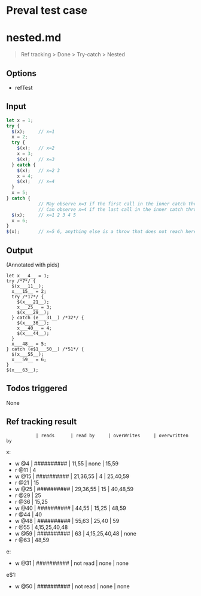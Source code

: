 # Preval test case

# nested.md

> Ref tracking > Done > Try-catch > Nested

## Options

- refTest

## Input

`````js filename=intro
let x = 1;
try {
  $(x);     // x=1
  x = 2;
  try {
    $(x);   // x=2
    x = 3;
    $(x);   // x=3
  } catch {
    $(x);   // x=2 3
    x = 4;
    $(x);   // x=4
  }
  x = 5;
} catch {
            // May observe x=3 if the first call in the inner catch throws
            // Can observe x=4 if the last call in the inner catch throws
  $(x);     // x=1 2 3 4 5
  x = 6;
}
$(x);       // x=5 6, anything else is a throw that does not reach here
`````


## Output

(Annotated with pids)

`````filename=intro
let x___4__ = 1;
try /*7*/ {
  $(x___11__);
  x___15__ = 2;
  try /*17*/ {
    $(x___21__);
    x___25__ = 3;
    $(x___29__);
  } catch (e___31__) /*32*/ {
    $(x___36__);
    x___40__ = 4;
    $(x___44__);
  }
  x___48__ = 5;
} catch (e$1___50__) /*51*/ {
  $(x___55__);
  x___59__ = 6;
}
$(x___63__);
`````


## Todos triggered


None


## Ref tracking result


               | reads      | read by     | overWrites     | overwritten by
x:
  - w @4       | ########## | 11,55       | none           | 15,59
  - r @11      | 4
  - w @15      | ########## | 21,36,55    | 4              | 25,40,59
  - r @21      | 15
  - w @25      | ########## | 29,36,55    | 15             | 40,48,59
  - r @29      | 25
  - r @36      | 15,25
  - w @40      | ########## | 44,55       | 15,25          | 48,59
  - r @44      | 40
  - w @48      | ########## | 55,63       | 25,40          | 59
  - r @55      | 4,15,25,40,48
  - w @59      | ########## | 63          | 4,15,25,40,48  | none
  - r @63      | 48,59

e:
  - w @31      | ########## | not read    | none           | none

e$1:
  - w @50      | ########## | not read    | none           | none
